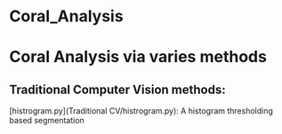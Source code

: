 # Coral_Analysis
# Coral Analysis via varies methods
## Traditional Computer Vision methods:
[histrogram.py](Traditional CV/histrogram.py): A histogram thresholding based segmentation

